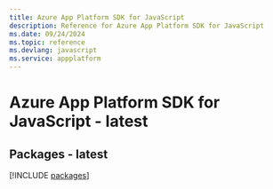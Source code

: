 ```yaml
---
title: Azure App Platform SDK for JavaScript
description: Reference for Azure App Platform SDK for JavaScript
ms.date: 09/24/2024
ms.topic: reference
ms.devlang: javascript
ms.service: appplatform
---
```

# Azure App Platform SDK for JavaScript - latest
## Packages - latest
[!INCLUDE [packages](app-platform-index.md)]
